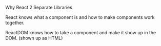 Why React 2 Separate Libraries

React knows what a component is and how to make components work together.

ReactDOM knows how to take a component and make it show up in the DOM. (shown up as HTML)